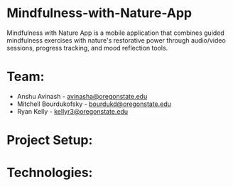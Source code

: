 # Mindfulness-with-Nature-App
Mindfulness with Nature App is a mobile application that combines guided mindfulness exercises with nature's restorative power through audio/video sessions, progress tracking, and mood reflection tools.

# Team:
* Anshu Avinash -  avinasha@oregonstate.edu
* Mitchell Bourdukofsky -  bourdukd@oregonstate.edu
* Ryan Kelly -  kellyr3@oregonstate.edu

# Project Setup:

# Technologies: 
